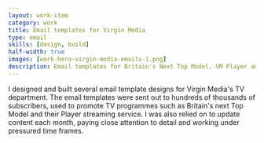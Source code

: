```yaml
---
layout: work-item
category: work
title: Email templates for Virgin Media
type: email
skills: [design, build]
half-width: true
images: [work-hero-virgin-media-emails-1.png]
description: Email templates for Britain's Next Top Model, VM Player and more.
---
```


I designed and built several email template designs for Virgin Media's TV department. The email templates were sent out to hundreds of thousands of subscribers, used to promote TV programmes such as Britain's next Top Model and their Player streaming service. I was also relied on to update content each month, paying close attention to detail and working under pressured time frames.